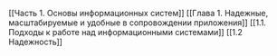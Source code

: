 [[Часть 1. Основы информационных систем]]
[[Глава 1. Надежные, масштабируемые  и удобные в сопровождении  приложения]]
[[1.1. Подходы к работе  над информационными системами]]
[[1.2 Надежность]]